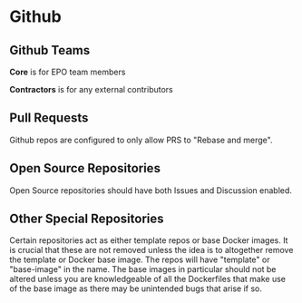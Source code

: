 # Github

## Github Teams

**Core** is for EPO team members

**Contractors** is for any external contributors

## Pull Requests

Github repos are configured to only allow PRS to "Rebase and merge".

## Open Source Repositories

Open Source repositories should have both Issues and Discussion enabled.

## Other Special Repositories

Certain repositories act as either template repos or base Docker images. It is crucial that these are not removed unless the idea is to altogether remove the template or Docker base image. The repos will have "template" or "base-image" in the name. The base images in particular should not be altered unless you are knowledgeable of all the Dockerfiles that make use of the base image as there may be unintended bugs that arise if so.
